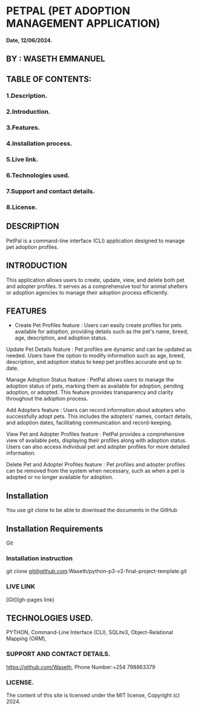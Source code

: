 # PETPAL (PET ADOPTION MANAGEMENT APPLICATION)

#### Date, 12/06/2024.

## BY : WASETH EMMANUEL

## TABLE OF CONTENTS:
### 1.Description.
### 2.Introduction.
### 3.Features.
### 4.Installation process.
### 5.Live link.
### 6.Technologies used.
### 7.Support and contact details.
### 8.License.

## DESCRIPTION
PetPal is a command-line interface (CLI) application designed to manage pet adoption profiles.

## INTRODUCTION
 This application allows users to create, update, view, and delete both pet and adopter profiles. It serves as a comprehensive tool for animal shelters or adoption agencies to manage their adoption process efficiently.

## FEATURES
- Create Pet Profiles feature : Users can easily create profiles for pets available for adoption, providing details such as the pet's name, breed, age, description, and adoption status.

Update Pet Details feature : Pet profiles are dynamic and can be updated as needed. Users have the option to modify information such as age, breed, description, and adoption status to keep pet profiles accurate and up to date.

Manage Adoption Status feature : PetPal allows users to manage the adoption status of pets, marking them as available for adoption, pending adoption, or adopted. This feature provides transparency and clarity throughout the adoption process.

Add Adopters feature : Users can record information about adopters who successfully adopt pets. This includes the adopters' names, contact details, and adoption dates, facilitating communication and record-keeping.

View Pet and Adopter Profiles feature : PetPal provides a comprehensive view of available pets, displaying their profiles along with adoption status. Users can also access individual pet and adopter profiles for more detailed information.

Delete Pet and Adopter Profiles feature : Pet profiles and adopter profiles can be removed from the system when necessary, such as when a pet is adopted or no longer available for adoption.
## Installation
You use git clone to be able to download the documents in the GitHub

## Installation Requirements
Git

### Installation instruction

git clone git@github.com:Waseth/python-p3-v2-final-project-template.git



### LIVE LINK
[Git](gh-pages link)

## TECHNOLOGIES USED.

PYTHON,
Command-Line Interface (CLI),
SQLite3,
Object-Relational Mapping (ORM),


### SUPPORT AND CONTACT DETAILS.
https://github.com/Waseth,
Phone Number:+254 798863379

### LICENSE.
The content of this site is licensed under the MIT license,
Copyright (c) 2024.